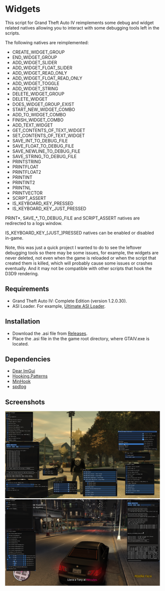 # Widgets

This script for Grand Theft Auto IV reimplements some debug and widget related natives allowing you to interact with some debugging tools left in the scripts.

The following natives are reimplemented:

- CREATE_WIDGET_GROUP
- END_WIDGET_GROUP
- ADD_WIDGET_SLIDER
- ADD_WIDGET_FLOAT_SLIDER
- ADD_WIDGET_READ_ONLY
- ADD_WIDGET_FLOAT_READ_ONLY
- ADD_WIDGET_TOGGLE
- ADD_WIDGET_STRING
- DELETE_WIDGET_GROUP
- DELETE_WIDGET
- DOES_WIDGET_GROUP_EXIST
- START_NEW_WIDGET_COMBO
- ADD_TO_WIDGET_COMBO
- FINISH_WIDGET_COMBO
- ADD_TEXT_WIDGET
- GET_CONTENTS_OF_TEXT_WIDGET
- SET_CONTENTS_OF_TEXT_WIDGET
- SAVE_INT_TO_DEBUG_FILE
- SAVE_FLOAT_TO_DEBUG_FILE
- SAVE_NEWLINE_TO_DEBUG_FILE
- SAVE_STRING_TO_DEBUG_FILE
- PRINTSTRING
- PRINTFLOAT
- PRINTFLOAT2
- PRINTINT
- PRINTINT2
- PRINTNL
- PRINTVECTOR
- SCRIPT_ASSERT
- IS_KEYBOARD_KEY_PRESSED
- IS_KEYBOARD_KEY_JUST_PRESSED

PRINT\*, SAVE\_\*\_TO\_DEBUG_FILE and SCRIPT\_ASSERT natives are redirected to a logs window.

IS\_KEYBOARD\_KEY\_\[JUST\_\]PRESSED natives can be enabled or disabled in-game.

Note, this was just a quick project I wanted to do to see the leftover debugging tools so there may be some issues, for example, the widgets are never deleted, not even when the game is reloaded or when the script that created them is killed, which will probably cause some issues or crashes eventually. And it may not be compatible with other scripts that hook the D3D9 rendering.

## Requirements

- Grand Theft Auto IV: Complete Edition (version 1.2.0.30).
- ASI Loader. For example, [Ultimate ASI Loader](https://github.com/ThirteenAG/Ultimate-ASI-Loader).

## Installation

- Download the .asi file from [Releases](https://github.com/alexguirre/gtaiv-Widgets/releases).
- Place the .asi file in the the game root directory, where GTAIV.exe is located.

## Dependencies

- [Dear ImGui](https://github.com/ocornut/imgui)
- [Hooking.Patterns](https://github.com/ThirteenAG/Hooking.Patterns/)
- [MinHook](https://github.com/TsudaKageyu/minhook)
- [spdlog](https://github.com/gabime/spdlog)

## Screenshots

![TLAD](/.github/tlad.png)
![TBOGT](/.github/tbogt.png)

